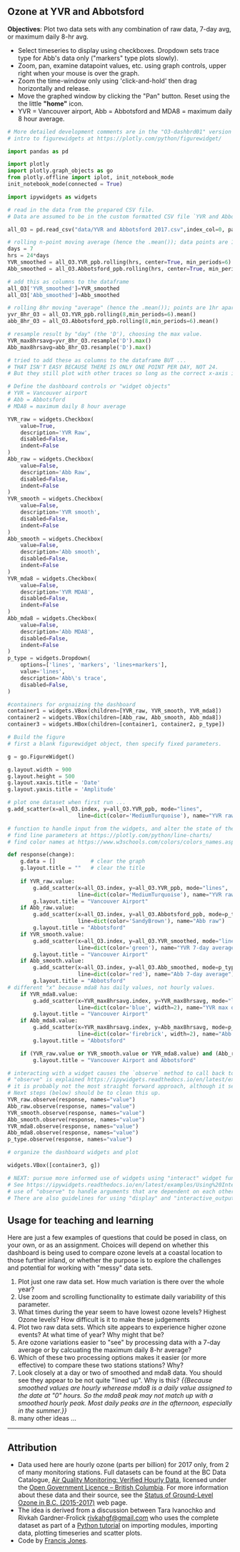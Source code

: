 ## Ozone at YVR and Abbotsford

**Objectives**: Plot two data sets with any combination of raw data, 7-day avg, or maximum daily 8-hr avg.  

* Select timeseries to display using checkboxes. Dropdown sets trace type for Abb's data only ("markers" type plots slowly). 
* Zoom, pan, examine datapoint values, etc. using graph controls, upper right when your mouse is over the graph.
* Zoom the time-window only using 'click-and-hold' then drag horizontally and release. 
* Move the graphed window by clicking the "Pan" button. Reset using the the little **"home"** icon.
* YVR = Vancouver airport, Abb = Abbotsford and MDA8 = maximum daily 8 hour average.

```python
# More detailed development comments are in the "O3-dashbrd01" version of this app. 
# intro to figurewidgets at https://plotly.com/python/figurewidget/
```

```python
import pandas as pd

import plotly
import plotly.graph_objects as go
from plotly.offline import iplot, init_notebook_mode
init_notebook_mode(connected = True)

import ipywidgets as widgets
```

```python
# read in the data from the prepared CSV file. 
# Data are assumed to be in the custom formatted CSV file `YVR and Abbotsford 2017.csv`, stored in the folder `data`. 

all_O3 = pd.read_csv("data/YVR and Abbotsford 2017.csv",index_col=0, parse_dates=['date_pst'])
```

```python
# rolling n-point moving average (hence the .mean()); data points are 1hr apart, hence 24/day or 168/wk.
days = 7
hrs = 24*days
YVR_smoothed = all_O3.YVR_ppb.rolling(hrs, center=True, min_periods=6).mean() 
Abb_smoothed = all_O3.Abbotsford_ppb.rolling(hrs, center=True, min_periods=6).mean() 

# add this as columns to the dataframe
all_O3['YVR_smoothed']=YVR_smoothed
all_O3['Abb_smoothed']=Abb_smoothed
```

```python
# rolling 8hr moving "average" (hence the .mean()); points are 1hr apart
yvr_8hr_O3 = all_O3.YVR_ppb.rolling(8,min_periods=6).mean()
abb_8hr_O3 = all_O3.Abbotsford_ppb.rolling(8,min_periods=6).mean()
```

```python
# resample result by "day" (the 'D'), choosing the max value. 
YVR_max8hrsavg=yvr_8hr_O3.resample('D').max()
Abb_max8hrsavg=abb_8hr_O3.resample('D').max()

# tried to add these as columns to the dataframe BUT ...
# THAT ISN'T EASY BECAUSE THERE IS ONLY ONE POINT PER DAY, NOT 24.
# But they still plot with other traces so long as the correct x-axis is used later in "g.add_scatter"
```

```python
# Define the dashboard controls or "widget objects"
# YVR = Vancouver airport
# Abb = Abbotsford
# MDA8 = maximum daily 8 hour average

YVR_raw = widgets.Checkbox(
    value=True,
    description='YVR Raw',
    disabled=False,
    indent=False
)
Abb_raw = widgets.Checkbox(
    value=False,
    description='Abb Raw',
    disabled=False,
    indent=False
)
YVR_smooth = widgets.Checkbox(
    value=False,
    description='YVR smooth',
    disabled=False,
    indent=False
)
Abb_smooth = widgets.Checkbox(
    value=False,
    description='Abb smooth',
    disabled=False,
    indent=False
)
YVR_mda8 = widgets.Checkbox(
    value=False,
    description='YVR MDA8',
    disabled=False,
    indent=False
)
Abb_mda8 = widgets.Checkbox(
    value=False,
    description='Abb MDA8',
    disabled=False,
    indent=False
)
p_type = widgets.Dropdown(
    options=['lines', 'markers', 'lines+markers'],
    value='lines',
    description='Abb\'s trace',
    disabled=False, 
)

#containers for orgnaizing the dashboard 
container1 = widgets.VBox(children=[YVR_raw, YVR_smooth, YVR_mda8])
container2 = widgets.VBox(children=[Abb_raw, Abb_smooth, Abb_mda8])
container3 = widgets.HBox(children=[container1, container2, p_type])
```

```python
# Build the figure
# first a blank figurewidget object, then specify fixed parameters. 

g = go.FigureWidget()

g.layout.width = 900
g.layout.height = 500
g.layout.xaxis.title = 'Date'
g.layout.yaxis.title = 'Amplitude'
```

```python
# plot one dataset when first run ...
g.add_scatter(x=all_O3.index, y=all_O3.YVR_ppb, mode="lines", 
                      line=dict(color='MediumTurquoise'), name="YVR raw")

# function to handle input from the widgets, and alter the state of the graph
# find line parameters at https://plotly.com/python/line-charts/ 
# find color names at https://www.w3schools.com/colors/colors_names.asp

def response(change):
    g.data = []           # clear the graph
    g.layout.title = ""   # clear the title
    
    if YVR_raw.value:
        g.add_scatter(x=all_O3.index, y=all_O3.YVR_ppb, mode="lines", 
                      line=dict(color='MediumTurquoise'), name="YVR raw")
        g.layout.title = "Vancouver Airport"
    if Abb_raw.value:
        g.add_scatter(x=all_O3.index, y=all_O3.Abbotsford_ppb, mode=p_type.value, 
                      line=dict(color='SandyBrown'), name="Abb raw")
        g.layout.title = "Abbotsford"
    if YVR_smooth.value:
        g.add_scatter(x=all_O3.index, y=all_O3.YVR_smoothed, mode="lines", 
                      line=dict(color='green'), name="YVR 7-day average")
        g.layout.title = "Vancouver Airport"
    if Abb_smooth.value:
        g.add_scatter(x=all_O3.index, y=all_O3.Abb_smoothed, mode=p_type.value, 
                      line=dict(color='red'), name="Abb 7-day average")
        g.layout.title = "Abbotsford"
# different "x" because mda8 has daily values, not hourly values. 
    if YVR_mda8.value:  
        g.add_scatter(x=YVR_max8hrsavg.index, y=YVR_max8hrsavg, mode="lines", 
                      line=dict(color='blue', width=2), name="YVR max daily 8hr avg")
        g.layout.title = "Vancouver Airport"
    if Abb_mda8.value:
        g.add_scatter(x=YVR_max8hrsavg.index, y=Abb_max8hrsavg, mode=p_type.value, 
                      line=dict(color='firebrick', width=2), name="Abb max daily 8hr avg")
        g.layout.title = "Abbotsford"

    if (YVR_raw.value or YVR_smooth.value or YVR_mda8.value) and (Abb_raw.value or Abb_smooth.value or Abb_mda8.value):
        g.layout.title = "Vancouver Airport and Abbotsford"

# interacting with a widget causes the `observe` method to call back to the `response` function to update the plot
# "observe" is explained https://ipywidgets.readthedocs.io/en/latest/examples/Using%20Interact.html#Arguments-that-are-dependent-on-each-other
# it is probably not the most straight forward approach, although it seems to work. 
# Next steps (below) should be to clean this up. 
YVR_raw.observe(response, names="value")
Abb_raw.observe(response, names="value")
YVR_smooth.observe(response, names="value")
Abb_smooth.observe(response, names="value")
YVR_mda8.observe(response, names="value")
Abb_mda8.observe(response, names="value")
p_type.observe(response, names="value")
```

```python
# organize the dashboard widgets and plot

widgets.VBox([container3, g])
```

```python
# NEXT: pursue more informed use of widgets using "interact" widget functionality more carefully. 
# See https://ipywidgets.readthedocs.io/en/latest/examples/Using%20Interact.html, including ...
# use of "observe" to handle arguments that are dependent on each other.
# There are also guidelines for using "display" and "interactive_output" to manage layout. 
```

## Usage for teaching and learning
Here are just a few examples of questions that could be posed in class, on your own, or as an assignment. Choices will depend on whether this dashboard is being used to compare ozone levels at a coastal location to those further inland, or whether the purpose is to explore the challenges and potential for working with "messy" data sets. 
1. Plot just one raw data set. How much variation is there over the whole year? 
2. Use zoom and scrolling functionality to estimate daily variability of this parameter. 
3. What times during the year seem to have lowest ozone levels? Highest Ozone levels? How difficult is it to make these judgements 
4. Plot two raw data sets. Which site appears to experience higher ozone events? At what time of year? Why might that be? 
5. Are ozone variations easier to "see" by processing data with a 7-day average or by calcuating the maximum daily 8-hr average? 
6. Which of these two processing options makes it easier (or more effective) to compare these two stations stations? Why? 
7. Look closely at a day or two of smoothed and mda8 data. You should see they appear to be not quite "lined up". Why is this? _{{Because smoothed values are hourly wherease mda8 is a daily value assigned to the date at "0" hours. So the mda8 peak may not match up with a smoothed hourly peak. Most daily peaks are in the afternoon, especially in the summer.}}_
8. many other ideas ...

---


## Attribution
* Data used here are hourly ozone (parts per billion) for 2017 only, from 2 of many monitoring stations. Full datasets can be found at the BC Data Catalogue, [Air Quality Monitoring: Verified Hourly Data](https://catalogue.data.gov.bc.ca/dataset/77eeadf4-0c19-48bf-a47a-fa9eef01f409), licensed under the [Open Government Licence – British Columbia](https://www2.gov.bc.ca/gov/content/data/open-data/open-government-licence-bc). For more information about these data and their source, see the [Status of Ground-Level Ozone in B.C. (2015-2017)](http://www.env.gov.bc.ca/soe/indicators/air/ozone.html) web page.
* The idea is derived from a discussion between Tara Ivanochko and Rivkah Gardner-Frolick <rivkahgf@gmail.com> who uses the complete dataset as part of a [Python tutorial](https://colab.research.google.com/drive/1DO0ICvInsr74vnl3AcPBoGtJyNrV-J8F?usp=sharing#scrollTo=a5l7UD_njHPv) on importing modules, importing data, plotting timeseries and scatter plots.
* Code by [Francis Jones](https://www.eoas.ubc.ca/people/francisjones).
